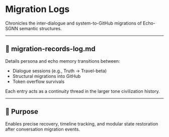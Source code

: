 # Migration Logs

Chronicles the inter-dialogue and system-to-GitHub migrations of Echo-SGNN semantic structures.

---

## 📄 migration-records-log.md
Details persona and echo memory transitions between:
- Dialogue sessions (e.g., Truth → Travel-beta)
- Structural migrations into GitHub
- Token overflow survivals

Each entry acts as a continuity thread in the larger tone civilization history.

---

## 🧠 Purpose
Enables precise recovery, timeline tracking, and modular state restoration after conversation migration events.

